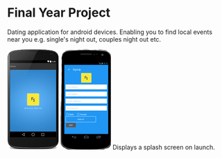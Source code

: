 # Final Year Project
Dating application for android devices. Enabling you to find local events near you e.g. single's night out, couples night out etc.

![Alt text](img/splash-screen.png) ![Alt text](img/register.png)
Displays a splash screen on launch. 


